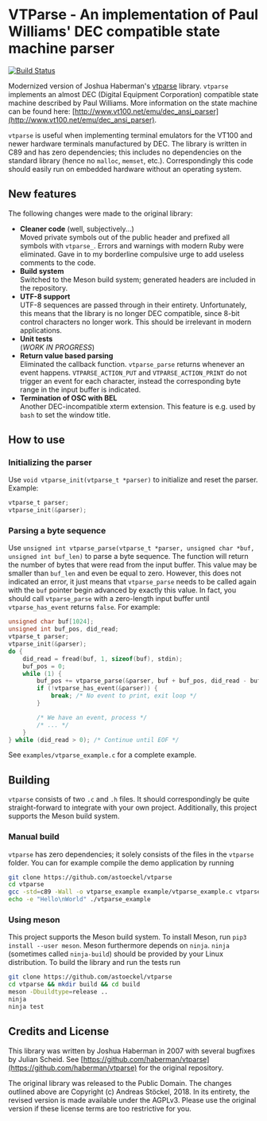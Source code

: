# VTParse - An implementation of Paul Williams' DEC compatible state machine parser

[![Build Status](https://travis-ci.org/astoeckel/vtparse.svg?branch=master)](https://travis-ci.org/astoeckel/vtparse)

Modernized version of Joshua Haberman's [vtparse](https://github.com/haberman/vtparse) library. `vtparse` implements an almost DEC (Digital Equipment Corporation) compatible state machine described by Paul Williams. More information on the state machine can be found here: [http://www.vt100.net/emu/dec_ansi_parser](http://www.vt100.net/emu/dec_ansi_parser).

`vtparse` is useful when implementing terminal emulators for the VT100 and newer hardware terminals manufactured by DEC. The library is written in C89 and has zero dependencies; this includes no dependencies on the standard library (hence no `malloc`, `memset`, etc.). Correspondingly this code should easily run on embedded hardware without an operating system.

## New features

The following changes were made to the original library:

* **Cleaner code** (well, subjectively...)<br/>Moved private symbols out of the public header and prefixed all symbols with `vtparse_`. Errors and warnings with modern Ruby were eliminated. Gave in to my borderline compulsive urge to add useless comments to the code.
* **Build system**<br/>Switched to the Meson build system; generated headers are included in the repository.
* **UTF-8 support**<br/>UTF-8 sequences are passed through in their entirety. Unfortunately, this means that the library is no longer DEC compatible, since 8-bit control characters no longer work. This should be irrelevant in modern applications.
* **Unit tests**<br/>
(*WORK IN PROGRESS*)
* **Return value based parsing**<br/>Eliminated the callback function. `vtparse_parse` returns whenever an event happens. `VTPARSE_ACTION_PUT` and `VTPARSE_ACTION_PRINT` do not trigger an event for each character, instead the corresponding byte range in the input buffer is indicated.
* **Termination of OSC with BEL**<br/>Another DEC-incompatible xterm extension. This feature is e.g. used by `bash` to set the window title.


## How to use

### Initializing the parser

Use `void vtparse_init(vtparse_t *parser)` to initialize and reset the parser. Example:
```C
vtparse_t parser;
vtparse_init(&parser);
```

### Parsing a byte sequence

Use `unsigned int vtparse_parse(vtparse_t *parser, unsigned char *buf, unsigned int buf_len)` to parse a byte sequence. The function will return the number of bytes that were read from the input buffer. This value may be smaller than `buf_len` and even be equal to zero. However, this does not indicated an error, it just means that `vtparse_parse` needs to be called again with the `buf` pointer begin advanced by exactly this value. In fact, you should call `vtparse_parse` with a zero-length input buffer until `vtparse_has_event` returns `false`. For example:
```C
unsigned char buf[1024];
unsigned int buf_pos, did_read;
vtparse_t parser;
vtparse_init(&parser);
do {
	did_read = fread(buf, 1, sizeof(buf), stdin);
	buf_pos = 0;
	while (1) {
		buf_pos += vtparse_parse(&parser, buf + buf_pos, did_read - buf_pos);
		if (!vtparse_has_event(&parser)) {
			break; /* No event to print, exit loop */
		}

		/* We have an event, process */
		/* ... */
	}
} while (did_read > 0); /* Continue until EOF */
```

See `examples/vtparse_example.c` for a complete example.

## Building

`vtparse` consists of two `.c` and `.h` files. It should correspondingly be quite straight-forward to integrate with your own project. Additionally, this project supports the Meson build system.

### Manual build

`vtparse` has zero dependencies; it solely consists of the files in the `vtparse` folder. You can for example compile the demo application by running
```bash
git clone https://github.com/astoeckel/vtparse
cd vtparse
gcc -std=c89 -Wall -o vtparse_example example/vtparse_example.c vtparse/vtparse.c vtparse/vtparse_table.c
echo -e "Hello\nWorld" ./vtparse_example
```

### Using meson

This project supports the Meson build system. To install Meson, run `pip3 install --user meson`. Meson furthermore depends on `ninja`. `ninja` (sometimes called `ninja-build`) should be provided by your Linux distribution. To build the library and run the tests run
```bash
git clone https://github.com/astoeckel/vtparse
cd vtparse && mkdir build && cd build
meson -Dbuildtype=release ..
ninja
ninja test
```


## Credits and License

This library was written by Joshua Haberman in 2007 with several bugfixes by Julian Scheid. See [https://github.com/haberman/vtparse](https://github.com/haberman/vtparse) for the original repository.

The original library was released to the Public Domain. The changes outlined above are Copyright (c) Andreas Stöckel, 2018. In its entirety, the revised version is made available under the AGPLv3. Please use the original version if these license terms are too restrictive for you.
